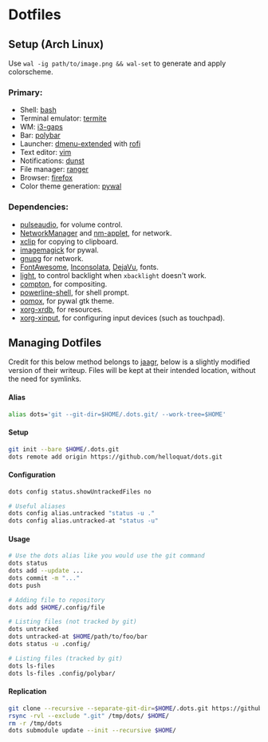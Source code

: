 # Dotfiles

## Setup (Arch Linux)

Use `wal -ig path/to/image.png && wal-set` to generate and apply colorscheme.  

### Primary:
- Shell: [bash](https://www.gnu.org/software/bash/)
- Terminal emulator: [termite](https://github.com/thestinger/termite)
- WM: [i3-gaps](https://github.com/Airblader/i3)  
- Bar: [polybar](https://github.com/jaagr/polybar)  
- Launcher: [dmenu-extended](https://github.com/MarkHedleyJones/dmenu-extended) with [rofi](https://github.com/DaveDavenport/rofi)  
- Text editor: [vim](https://github.com/vim/vim)
- Notifications: [dunst](https://github.com/dunst-project/dunst)  
- File manager: [ranger](https://github.com/ranger/ranger)  
- Browser: [firefox](https://www.archlinux.org/packages/extra/x86_64/firefox/)  
- Color theme generation: [pywal](https://github.com/dylanaraps/pywal)  

### Dependencies:
- [pulseaudio](https://www.archlinux.org/packages/?name=pulseaudio), for volume control.
- [NetworkManager](https://www.archlinux.org/packages/extra/x86_64/networkmanager/) and [nm-applet](https://www.archlinux.org/packages/extra/x86_64/network-manager-applet/), for network.
- [xclip](https://github.com/astrand/xclip) for copying to clipboard.
- [imagemagick](https://github.com/ImageMagick/ImageMagick) for pywal.
- [gnupg](https://www.archlinux.org/packages/core/x86_64/gnupg/) for network.
- [FontAwesome](https://aur.archlinux.org/packages/ttf-font-awesome/), [Inconsolata](https://www.archlinux.org/packages/community/any/ttf-inconsolata/), [DejaVu](https://www.archlinux.org/packages/extra/any/ttf-dejavu/), fonts.
- [light](https://github.com/haikarainen/light), to control backlight when `xbacklight` doesn't work.
- [compton](https://github.com/chjj/compton), for compositing.
- [powerline-shell](https://github.com/b-ryan/powerline-shell), for shell prompt.
- [oomox](https://github.com/themix-project/oomox), for pywal gtk theme.
- [xorg-xrdb](https://www.archlinux.org/packages/extra/x86_64/xorg-xrdb/), for resources.
- [xorg-xinput](https://www.archlinux.org/packages/extra/x86_64/xorg-xinput/), for configuring input devices (such as touchpad). 

## Managing Dotfiles

Credit for this below method belongs to [jaagr](https://github.com/jaagr/dots), below is a slightly modified version of their writeup. Files will be kept at their intended location, without the need for symlinks.

#### Alias
~~~ sh
alias dots='git --git-dir=$HOME/.dots.git/ --work-tree=$HOME'
~~~

#### Setup
~~~ sh
git init --bare $HOME/.dots.git
dots remote add origin https://github.com/helloquat/dots.git
~~~

#### Configuration
~~~ sh
dots config status.showUntrackedFiles no

# Useful aliases
dots config alias.untracked "status -u ."
dots config alias.untracked-at "status -u"
~~~

#### Usage
~~~ sh
# Use the dots alias like you would use the git command
dots status
dots add --update ...
dots commit -m "..."
dots push

# Adding file to repository
dots add $HOME/.config/file

# Listing files (not tracked by git)
dots untracked
dots untracked-at $HOME/path/to/foo/bar
dots status -u .config/

# Listing files (tracked by git)
dots ls-files
dots ls-files .config/polybar/
~~~

#### Replication
~~~ sh
git clone --recursive --separate-git-dir=$HOME/.dots.git https://github.com/helloquat/dots.git /tmp/dots
rsync -rvl --exclude ".git" /tmp/dots/ $HOME/
rm -r /tmp/dots
dots submodule update --init --recursive $HOME/
~~~
